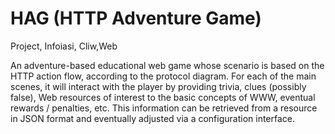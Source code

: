 # HAG (HTTP Adventure Game)
Project, Infoiasi, Cliw,Web

An adventure-based educational web game whose scenario is based on the HTTP action flow, according to the protocol diagram. For each of the main scenes, it will interact with the player by providing trivia, clues (possibly false), Web resources of interest to the basic concepts of WWW, eventual rewards / penalties, etc. This information can be retrieved from a resource in JSON format and eventually adjusted via a configuration interface.
